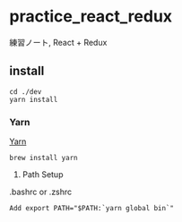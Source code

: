 # practice_react_redux
練習ノート, React + Redux

## install

    cd ./dev
    yarn install


### Yarn

[Yarn](https://yarnpkg.com/lang/en/docs/install/)


    brew install yarn


1. Path Setup

.bashrc or .zshrc

    Add export PATH="$PATH:`yarn global bin`"